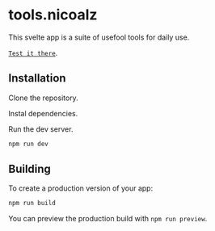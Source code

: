 # tools.nicoalz

This svelte app is a suite of usefool tools for daily use.

[`Test it there`](https://tools-nicoalz.vercel.app/).

## Installation

Clone the repository.

Instal dependencies.

Run the dev server.

```bash
npm run dev
```

## Building

To create a production version of your app:

```bash
npm run build
```

You can preview the production build with `npm run preview`.
